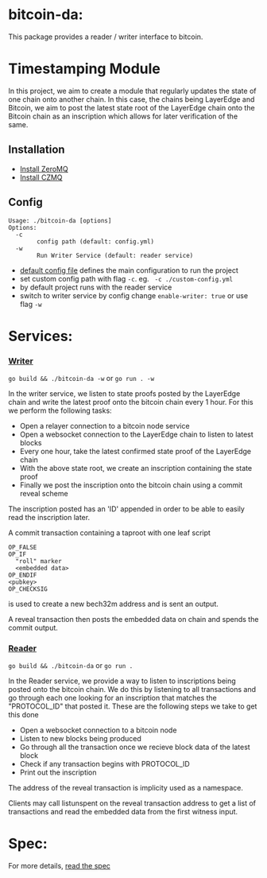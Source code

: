 bitcoin-da:
===========
This package provides a reader / writer interface to bitcoin.

# Timestamping Module

In this project, we aim to create a module that regularly updates the state of one chain onto another chain. In this case, the chains being LayerEdge and Bitcoin, we aim to post the latest state root of the LayerEdge chain onto the Bitcoin chain as an inscription which allows for later verification of the same.

## Installation

- [Install ZeroMQ](https://zeromq.org/download/)
- [Install CZMQ](https://zeromq.org/languages/c/)


## Config

```
Usage: ./bitcoin-da [options]
Options:
  -c
        config path (default: config.yml)
  -w
        Run Writer Service (default: reader service)
```

- [default config file](./config.yml) defines the main configuration to run the project
- set custom config path with flag `-c`. eg. ` -c ./custom-config.yml`
- by default project runs with the reader service 
- switch to writer service by config change `enable-writer: true` or use flag `-w`

Services:
========

### [Writer](./docs/writer-service.md)

`go build && ./bitcoin-da -w` or `go run . -w`

In the writer service, we listen to state proofs posted by the LayerEdge chain and write the latest proof onto the bitcoin chain every 1 hour. For this we perform the following tasks:
* Open a relayer connection to a bitcoin node service
* Open a websocket connection to the LayerEdge chain to listen to latest blocks
* Every one hour, take the latest confirmed state proof of the LayerEdge chain
* With the above state root, we create an inscription containing the state proof
* Finally we post the inscription onto the bitcoin chain using a commit reveal scheme 

The inscription posted has an 'ID' appended in order to be able to easily read the inscription later.

A commit transaction containing a taproot with one leaf script

    OP_FALSE
    OP_IF
      "roll" marker
      <embedded data>
    OP_ENDIF
    <pubkey>
    OP_CHECKSIG

is used to create a new bech32m address and is sent an output.


A reveal transaction then posts the embedded data on chain and spends the
commit output.


### [Reader](./docs/reader-service.md)

`go build && ./bitcoin-da`  or  `go run .`

In the Reader service, we provide a way to listen to inscriptions being posted onto the bitcoin chain. We do this by listening to all transactions and go through each one looking for an inscription that matches the "PROTOCOL_ID" that posted it. These are the following steps we take to get this done
* Open a websocket connection to a bitcoin node
* Listen to new blocks being produced
* Go through all the transaction once we recieve block data of the latest block
* Check if any transaction begins with PROTOCOL_ID
* Print out the inscription

The address of the reveal transaction is implicity used as a namespace.


Clients may call listunspent on the reveal transaction address to get a list of
transactions and read the embedded data from the first witness input.

Spec:
=====

For more details, [read the spec](./spec.md)
